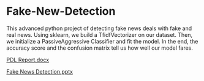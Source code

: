 # Fake-New-Detection
This advanced python project of detecting fake news deals with fake and real news. Using sklearn, we build a TfidfVectorizer on our dataset. Then, we initialize a PassiveAggressive Classifier and fit the model. In the end, the accuracy score and the confusion matrix tell us how well our model fares.

[PDL Report.docx](https://github.com/harshavallamkonda/Fake-New-Detection/files/8889201/PDL.Report.docx)

[Fake News Detection.pptx](https://github.com/harshavallamkonda/Fake-New-Detection/files/8889202/Fake.News.Detection.pptx)
